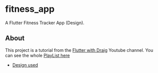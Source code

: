 # fitness_app

A Flutter Fitness Tracker App (Design).

## About

This project is a tutorial from the [Flutter with Draig](https://www.youtube.com/channel/UC1LP9KtNrKnFKEDR2s3t1mQ) Youtube channel. You can see the whole [PlayList here](https://www.youtube.com/playlist?list=PL1Dnff_dFY-vpYcdZTkHIyNMMYWE_ZuM_) 


- [Design used](https://elements.envato.com/sportys-go-app-design-LVSTJEF)

